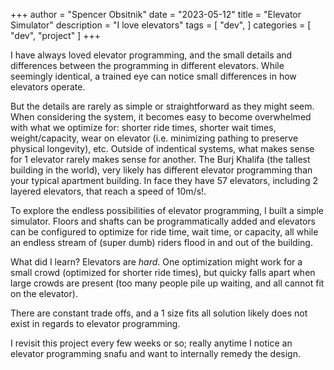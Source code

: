 +++
author = "Spencer Obsitnik"
date = "2023-05-12"
title = "Elevator Simulator"
description = "I love elevators"
tags = [
  "dev",
]
categories = [
    "dev",
    "project"
]
+++

I have always loved elevator programming, and the small details and differences between the programming in different elevators.  While seemingly identical, a trained eye can notice small differences in how elevators operate.

But the details are rarely as simple or straightforward as they might seem.  When considering the system, it becomes easy to become overwhelmed with what we optimize for: shorter ride times, shorter wait times, weight/capacity, wear on elevator (i.e. minimizing pathing to preserve physical longevity), etc.  Outside of indentical systems, what makes sense for 1 elevator rarely makes sense for another.  The Burj Khalifa (the tallest building in the world), very likely has different elevator programming than your typical apartment building.  In face they have 57 elevators, including 2 layered elevators, that reach a speed of 10m/s!.

To explore the endless possibilities of elevator programming, I built a simple simulator.  Floors and shafts can be programmatically added and elevators can be configured to optimize for ride time, wait time, or capacity, all while an endless stream of (super dumb) riders flood in and out of the building.

What did I learn?  Elevators are *hard*.  One optimization might work for a small crowd (optimized for shorter ride times), but quicky falls apart when large crowds are present (too many people pile up waiting, and all cannot fit on the elevator).

There are constant trade offs, and a 1 size fits all solution likely does not exist in regards to elevator programming.

I revisit this project every few weeks or so; really anytime I notice an elevator programming snafu and want to internally remedy the design.